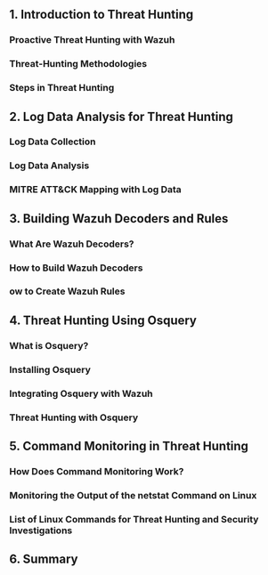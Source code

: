 ## 1. Introduction to Threat Hunting
### Proactive Threat Hunting with Wazuh
### Threat-Hunting Methodologies
### Steps in Threat Hunting
## 2. Log Data Analysis for Threat Hunting
### Log Data Collection
### Log Data Analysis
### MITRE ATT&CK Mapping with Log Data
## 3. Building Wazuh Decoders and Rules
### What Are Wazuh Decoders?
### How to Build Wazuh Decoders
### ow to Create Wazuh Rules
## 4. Threat Hunting Using Osquery
### What is Osquery?
### Installing Osquery
### Integrating Osquery with Wazuh
### Threat Hunting with Osquery
## 5. Command Monitoring in Threat Hunting
### How Does Command Monitoring Work?
### Monitoring the Output of the netstat Command on Linux
### List of Linux Commands for Threat Hunting and Security Investigations
## 6. Summary